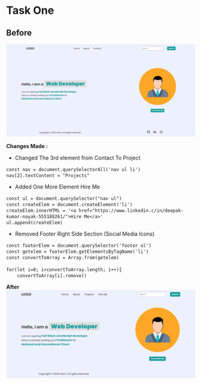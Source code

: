 # Task One 
## Before
![Image](./Images/Project%20One%20Before%20Image.png)

**Changes Made :**
* Changed The 3rd element from Contact To Project
```
const nav = document.querySelectorAll('nav ul li')
nav[2].textContent = "Projects"
```
* Added One More Element Hire Me

```
const ul = document.querySelector("nav ul")
const createElem = document.createElement('li')
createElem.innerHTML = '<a href="https://www.linkedin.c/in/deepak-kumar-nayak-555188261/">Hire Me</a>'
ul.append(createElem)
```
* Removed Footer Right Side Section (Social Media Icons)
```
const footerElem = document.querySelector('footer ul')
const getelem = footerElem.getElementsByTagName('li')
const convertToArray = Array.from(getelem)

for(let i=0; i<convertToArray.length; i++){
    convertToArray[i].remove()
```

**After**
![Image](./task1Output.png)

